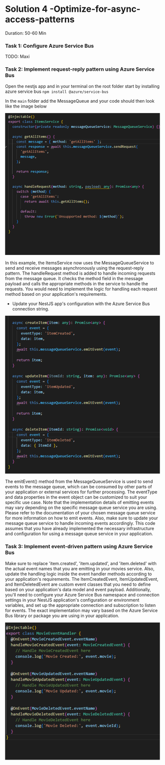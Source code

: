 # Solution 4 -Optimize-for-async-access-patterns

Duration: 50-60 Min

### Task 1: Configure Azure Service Bus

TODO: Maxi


### Task 2: Implement request-reply pattern using Azure Service Bus

Open the nestjs app and in your terminal on the root folder start by installing azure service bus `npm install @azure/service-bus`
    
In the `main` folder add the MessageQueue and your code should then look like the image below    
    
 ![image](../images/solution4/img3.png)
 
In this example, the ItemsService now uses the MessageQueueService to send and receive messages asynchronously using the request-reply pattern. The handleRequest method is added to handle incoming requests from the message queue. It checks the method field in the message payload and calls the appropriate methods in the service to handle the requests. You would need to implement the logic for handling each request method based on your application's requirements.

- Update your NestJS app's configuration with the Azure Service Bus connection string.

 ![image](../images/solution4/img4.png)

The emitEvent() method from the MessageQueueService is used to send events to the message queue, which can be consumed by other parts of your application or external services for further processing. The eventType and data properties in the event object can be customized to suit your specific use case. Note that the implementation details of emitting events may vary depending on the specific message queue service you are using. Please refer to the documentation of your chosen message queue service for more information on how to emit events. Also, make sure to update your message queue service to handle incoming events accordingly. This code assumes that you have already implemented the necessary infrastructure and configuration for using a message queue service in your application. 


### Task 3: Implement event-driven pattern using Azure Service Bus

Make sure to replace 'item.created', 'item.updated', and 'item.deleted' with the actual event names that you are emitting in your movies service. Also, update the handling logic inside the event handler methods according to your application's requirements. The ItemCreatedEvent, ItemUpdatedEvent, and ItemDeletedEvent are custom event classes that you need to define based on your application's data model and event payload. Additionally, you'll need to configure your Azure Service Bus namespace and connection settings in your NestJS application's configuration or environment variables, and set up the appropriate connection and subscription to listen for events. The exact implementation may vary based on the Azure Service Bus library or package you are using in your application.

![image](../images/solution4/img5.png)
